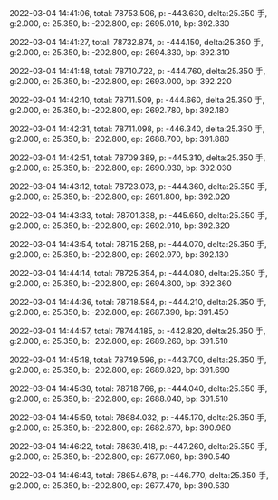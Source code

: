 2022-03-04 14:41:06, total: 78753.506, p: -443.630, delta:25.350 手, g:2.000, e: 25.350, b: -202.800, ep: 2695.010, bp: 392.330

2022-03-04 14:41:27, total: 78732.874, p: -444.150, delta:25.350 手, g:2.000, e: 25.350, b: -202.800, ep: 2694.330, bp: 392.310

2022-03-04 14:41:48, total: 78710.722, p: -444.760, delta:25.350 手, g:2.000, e: 25.350, b: -202.800, ep: 2693.000, bp: 392.220

2022-03-04 14:42:10, total: 78711.509, p: -444.660, delta:25.350 手, g:2.000, e: 25.350, b: -202.800, ep: 2692.780, bp: 392.180

2022-03-04 14:42:31, total: 78711.098, p: -446.340, delta:25.350 手, g:2.000, e: 25.350, b: -202.800, ep: 2688.700, bp: 391.880

2022-03-04 14:42:51, total: 78709.389, p: -445.310, delta:25.350 手, g:2.000, e: 25.350, b: -202.800, ep: 2690.930, bp: 392.030

2022-03-04 14:43:12, total: 78723.073, p: -444.360, delta:25.350 手, g:2.000, e: 25.350, b: -202.800, ep: 2691.800, bp: 392.020

2022-03-04 14:43:33, total: 78701.338, p: -445.650, delta:25.350 手, g:2.000, e: 25.350, b: -202.800, ep: 2692.910, bp: 392.320

2022-03-04 14:43:54, total: 78715.258, p: -444.070, delta:25.350 手, g:2.000, e: 25.350, b: -202.800, ep: 2692.970, bp: 392.130

2022-03-04 14:44:14, total: 78725.354, p: -444.080, delta:25.350 手, g:2.000, e: 25.350, b: -202.800, ep: 2694.800, bp: 392.360

2022-03-04 14:44:36, total: 78718.584, p: -444.210, delta:25.350 手, g:2.000, e: 25.350, b: -202.800, ep: 2687.390, bp: 391.450

2022-03-04 14:44:57, total: 78744.185, p: -442.820, delta:25.350 手, g:2.000, e: 25.350, b: -202.800, ep: 2689.260, bp: 391.510

2022-03-04 14:45:18, total: 78749.596, p: -443.700, delta:25.350 手, g:2.000, e: 25.350, b: -202.800, ep: 2689.820, bp: 391.690

2022-03-04 14:45:39, total: 78718.766, p: -444.040, delta:25.350 手, g:2.000, e: 25.350, b: -202.800, ep: 2688.040, bp: 391.510

2022-03-04 14:45:59, total: 78684.032, p: -445.170, delta:25.350 手, g:2.000, e: 25.350, b: -202.800, ep: 2682.670, bp: 390.980

2022-03-04 14:46:22, total: 78639.418, p: -447.260, delta:25.350 手, g:2.000, e: 25.350, b: -202.800, ep: 2677.060, bp: 390.540

2022-03-04 14:46:43, total: 78654.678, p: -446.770, delta:25.350 手, g:2.000, e: 25.350, b: -202.800, ep: 2677.470, bp: 390.530